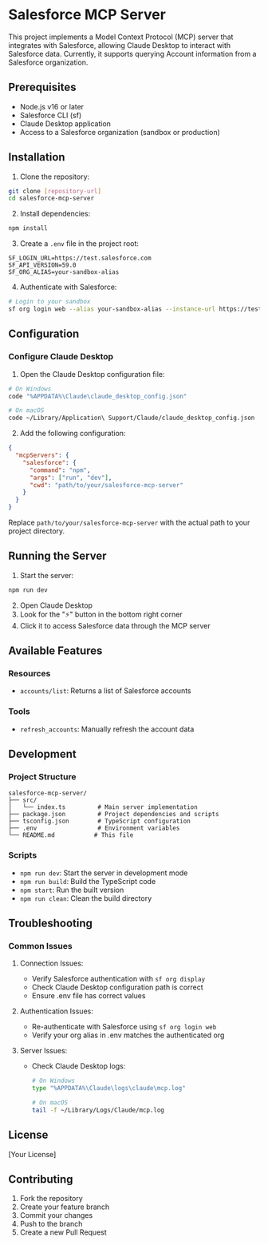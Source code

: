 # Salesforce MCP Server

This project implements a Model Context Protocol (MCP) server that integrates with Salesforce, allowing Claude Desktop to interact with Salesforce data. Currently, it supports querying Account information from a Salesforce organization.

## Prerequisites

- Node.js v16 or later
- Salesforce CLI (sf)
- Claude Desktop application
- Access to a Salesforce organization (sandbox or production)

## Installation

1. Clone the repository:
```bash
git clone [repository-url]
cd salesforce-mcp-server
```

2. Install dependencies:
```bash
npm install
```

3. Create a `.env` file in the project root:
```
SF_LOGIN_URL=https://test.salesforce.com
SF_API_VERSION=59.0
SF_ORG_ALIAS=your-sandbox-alias
```

4. Authenticate with Salesforce:
```bash
# Login to your sandbox
sf org login web --alias your-sandbox-alias --instance-url https://test.salesforce.com
```

## Configuration

### Configure Claude Desktop

1. Open the Claude Desktop configuration file:
```bash
# On Windows
code "%APPDATA%\Claude\claude_desktop_config.json"

# On macOS
code ~/Library/Application\ Support/Claude/claude_desktop_config.json
```

2. Add the following configuration:
```json
{
  "mcpServers": {
    "salesforce": {
      "command": "npm",
      "args": ["run", "dev"],
      "cwd": "path/to/your/salesforce-mcp-server"
    }
  }
}
```

Replace `path/to/your/salesforce-mcp-server` with the actual path to your project directory.

## Running the Server

1. Start the server:
```bash
npm run dev
```

2. Open Claude Desktop
3. Look for the "⚡" button in the bottom right corner
4. Click it to access Salesforce data through the MCP server

## Available Features

### Resources
- `accounts/list`: Returns a list of Salesforce accounts

### Tools
- `refresh_accounts`: Manually refresh the account data

## Development

### Project Structure
```
salesforce-mcp-server/
├── src/
│   └── index.ts         # Main server implementation
├── package.json         # Project dependencies and scripts
├── tsconfig.json        # TypeScript configuration
├── .env                 # Environment variables
└── README.md           # This file
```

### Scripts
- `npm run dev`: Start the server in development mode
- `npm run build`: Build the TypeScript code
- `npm start`: Run the built version
- `npm run clean`: Clean the build directory

## Troubleshooting

### Common Issues

1. Connection Issues:
   - Verify Salesforce authentication with `sf org display`
   - Check Claude Desktop configuration path is correct
   - Ensure .env file has correct values

2. Authentication Issues:
   - Re-authenticate with Salesforce using `sf org login web`
   - Verify your org alias in .env matches the authenticated org

3. Server Issues:
   - Check Claude Desktop logs:
     ```bash
     # On Windows
     type "%APPDATA%\Claude\logs\claude\mcp.log"
     
     # On macOS
     tail -f ~/Library/Logs/Claude/mcp.log
     ```

## License

[Your License]

## Contributing

1. Fork the repository
2. Create your feature branch
3. Commit your changes
4. Push to the branch
5. Create a new Pull Request